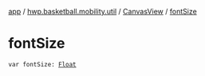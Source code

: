 [app](../../index.md) / [hwp.basketball.mobility.util](../index.md) / [CanvasView](index.md) / [fontSize](.)

# fontSize

`var fontSize: `[`Float`](https://kotlinlang.org/api/latest/jvm/stdlib/kotlin/-float/index.html)